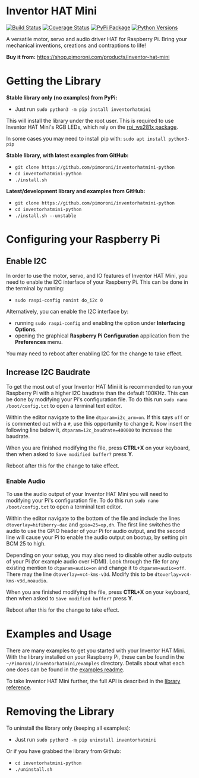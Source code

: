 # Inventor HAT Mini

[![Build Status](https://img.shields.io/github/actions/workflow/status/pimoroni/inventorhatmini-python/test.yml?branch=main)](https://github.com/pimoroni/inventorhatmini-python/actions/workflows/test.yml)
[![Coverage Status](https://coveralls.io/repos/github/pimoroni/inventorhatmini-python/badge.svg?branch=master)](https://coveralls.io/github/pimoroni/inventorhatmini-python?branch=master)
[![PyPi Package](https://img.shields.io/pypi/v/inventorhatmini.svg)](https://pypi.python.org/pypi/inventorhatmini)
[![Python Versions](https://img.shields.io/pypi/pyversions/inventorhatmini.svg)](https://pypi.python.org/pypi/inventorhatmini)

A versatile motor, servo and audio driver HAT for Raspberry Pi. Bring your mechanical inventions, creations and contraptions to life!

**Buy it from:** https://shop.pimoroni.com/products/inventor-hat-mini


# Getting the Library

**Stable library only (no examples) from PyPi:**

* Just run `sudo python3 -m pip install inventorhatmini`

This will install the library under the root user. This is required to use Inventor HAT Mini's RGB LEDs, which rely on the [rpi_ws281x package](https://pypi.org/project/rpi-ws281x/).

In some cases you may need to install pip with: `sudo apt install python3-pip`

**Stable library, with latest examples from GitHub:**

* `git clone https://github.com/pimoroni/inventorhatmini-python`
* `cd inventorhatmini-python`
* `./install.sh`

**Latest/development library and examples from GitHub:**

* `git clone https://github.com/pimoroni/inventorhatmini-python`
* `cd inventorhatmini-python`
* `./install.sh --unstable`

# Configuring your Raspberry Pi

## Enable I2C

In order to use the motor, servo, and IO features of Inventor HAT Mini, you need to enable the I2C interface of your Raspberry Pi. This can be done in the terminal by running:

* `sudo raspi-config nonint do_i2c 0`

Alternatively, you can enable the I2C interface by:
* running `sudo raspi-config` and enabling the option under **Interfacing Options**.
* opening the graphical **Raspberry Pi Configuration** application from the **Preferences** menu.

You may need to reboot after enabling I2C for the change to take effect.

## Increase I2C Baudrate

To get the most out of your Inventor HAT Mini it is recommended to run your Raspberry Pi with a higher I2C baudrate than the default 100KHz. This can be done by modifying your Pi's configuration file. To do this run `sudo nano /boot/config.txt` to open a terminal text editor.

Within the editor navigate to the line `dtparam=i2c_arm=on`. If this says `off` or is commented out with a `#`, use this opportunity to change it. Now insert the following line below it, `dtparam=i2c_baudrate=400000` to increase the baudrate.

When you are finished modifying the file, press **CTRL+X** on your keyboard, then when asked to `Save modified buffer?` press **Y**.

Reboot after this for the change to take effect.


### Enable Audio

To use the audio output of your Inventor HAT Mini you will need to modifying your Pi's configuration file. To do this run `sudo nano /boot/config.txt` to open a terminal text editor.

Within the editor navigate to the bottom of the file and include the lines `dtoverlay=hifiberry-dac` and `gpio=25=op,dh`. The first line switches the audio to use the GPIO header of your Pi for audio output, and the second line will cause your Pi to enable the audio output on bootup, by setting pin BCM 25 to high.

Depending on your setup, you may also need to disable other audio outputs of your Pi (for example audio over HDMI). Look through the file for any existing mention to `dtparam=audio=on` and change it to `dtparam=audio=off`. There may the line `dtoverlay=vc4-kms-v3d`. Modify this to be `dtoverlay=vc4-kms-v3d,noaudio`.

When you are finished modifying the file, press **CTRL+X** on your keyboard, then when asked to `Save modified buffer?` press **Y**.

Reboot after this for the change to take effect.

# Examples and Usage

There are many examples to get you started with your Inventor HAT Mini. With the library installed on your Raspberry Pi, these can be found in the `~/Pimoroni/inventorhatmini/examples` directory. Details about what each one does can be found in the [examples readme](/examples/README.md).

To take Inventor HAT Mini further, the full API is described in the [library reference](/REFERENCE.md).


# Removing the Library

To uninstall the library only (keeping all examples):

* Just run `sudo python3 -m pip uninstall inventorhatmini`

Or if you have grabbed the library from Github:

* `cd inventorhatmini-python`
* `./uninstall.sh`

